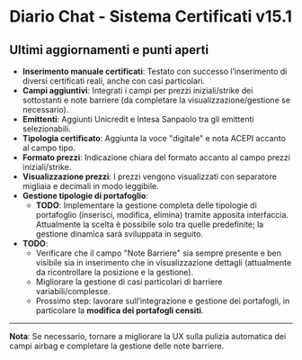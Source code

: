 # Diario Chat - Sistema Certificati v15.1

## Ultimi aggiornamenti e punti aperti

- **Inserimento manuale certificati**: Testato con successo l’inserimento di diversi certificati reali, anche con casi particolari.
- **Campi aggiuntivi**: Integrati i campi per prezzi iniziali/strike dei sottostanti e note barriere (da completare la visualizzazione/gestione se necessario).
- **Emittenti**: Aggiunti Unicredit e Intesa Sanpaolo tra gli emittenti selezionabili.
- **Tipologia certificato**: Aggiunta la voce "digitale" e nota ACEPI accanto al campo tipo.
- **Formato prezzi**: Indicazione chiara del formato accanto al campo prezzi iniziali/strike.
- **Visualizzazione prezzi**: I prezzi vengono visualizzati con separatore migliaia e decimali in modo leggibile.
- **Gestione tipologie di portafoglio**:  
  - **TODO**: Implementare la gestione completa delle tipologie di portafoglio (inserisci, modifica, elimina) tramite apposita interfaccia. Attualmente la scelta è possibile solo tra quelle predefinite; la gestione dinamica sarà sviluppata in seguito.
- **TODO**: 
  - Verificare che il campo "Note Barriere" sia sempre presente e ben visibile sia in inserimento che in visualizzazione dettagli (attualmente da ricontrollare la posizione e la gestione).
  - Migliorare la gestione di casi particolari di barriere variabili/complesse.
  - Prossimo step: lavorare sull’integrazione e gestione dei portafogli, in particolare la **modifica dei portafogli censiti**.

---

**Nota**: Se necessario, tornare a migliorare la UX sulla pulizia automatica dei campi airbag e completare la gestione delle note barriere.
